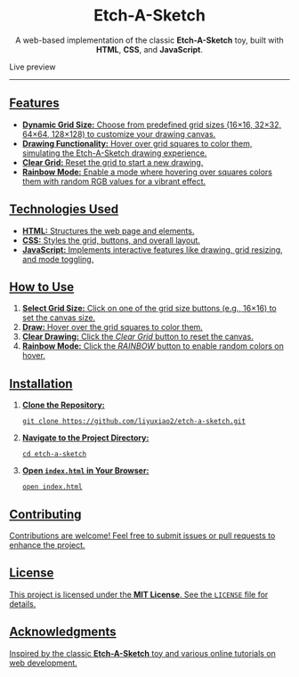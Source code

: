 <h1 align="center">Etch-A-Sketch</h1>

<p align="center">
  A web-based implementation of the classic <strong>Etch-A-Sketch</strong> toy, built with <strong>HTML</strong>, <strong>CSS</strong>, and <strong>JavaScript</strong>.
</p>

<p> Live preview </p>
<a href = http://127.0.0.1:3000/Javascript/EtchASketch/index.html>
  
<hr />

<h2>Features</h2>
<ul>
  <li><strong>Dynamic Grid Size:</strong> Choose from predefined grid sizes (16×16, 32×32, 64×64, 128×128) to customize your drawing canvas.</li>
  <li><strong>Drawing Functionality:</strong> Hover over grid squares to color them, simulating the Etch-A-Sketch drawing experience.</li>
  <li><strong>Clear Grid:</strong> Reset the grid to start a new drawing.</li>
  <li><strong>Rainbow Mode:</strong> Enable a mode where hovering over squares colors them with random RGB values for a vibrant effect.</li>
</ul>

<h2>Technologies Used</h2>
<ul>
  <li><strong>HTML:</strong> Structures the web page and elements.</li>
  <li><strong>CSS:</strong> Styles the grid, buttons, and overall layout.</li>
  <li><strong>JavaScript:</strong> Implements interactive features like drawing, grid resizing, and mode toggling.</li>
</ul>

<h2>How to Use</h2>
<ol>
  <li><strong>Select Grid Size:</strong> Click on one of the grid size buttons (e.g., 16×16) to set the canvas size.</li>
  <li><strong>Draw:</strong> Hover over the grid squares to color them.</li>
  <li><strong>Clear Drawing:</strong> Click the <em>Clear Grid</em> button to reset the canvas.</li>
  <li><strong>Rainbow Mode:</strong> Click the <em>RAINBOW</em> button to enable random colors on hover.</li>
</ol>

<h2>Installation</h2>
<ol>
  <li><strong>Clone the Repository:</strong>
    <pre><code>git clone https://github.com/liyuxiao2/etch-a-sketch.git</code></pre>
  </li>
  <li><strong>Navigate to the Project Directory:</strong>
    <pre><code>cd etch-a-sketch</code></pre>
  </li>
  <li><strong>Open <code>index.html</code> in Your Browser:</strong>
    <pre><code>open index.html</code></pre>
  </li>
</ol>

<h2>Contributing</h2>
<p>
  Contributions are welcome! Feel free to submit issues or pull requests to enhance the project.
</p>

<h2>License</h2>
<p>
  This project is licensed under the <strong>MIT License</strong>. See the <code>LICENSE</code> file for details.
</p>

<h2>Acknowledgments</h2>
<p>
  Inspired by the classic <strong>Etch-A-Sketch</strong> toy and various online tutorials on web development.
</p>
